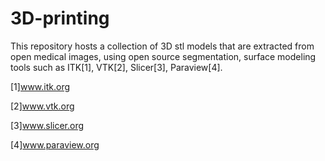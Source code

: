 3D-printing
===========

This repository hosts a collection of 3D stl models that are extracted
from open medical images, using open source segmentation, surface modeling
tools such as ITK[1], VTK[2], Slicer[3], Paraview[4].


[1]www.itk.org

[2]www.vtk.org

[3]www.slicer.org

[4]www.paraview.org
